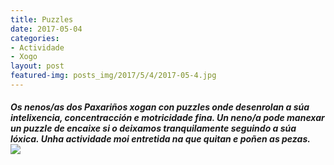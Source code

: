 ```yaml
---
title: Puzzles
date: 2017-05-04
categories:
- Actividade
- Xogo
layout: post
featured-img: posts_img/2017/5/4/2017-05-4.jpg
---
```


 <h5 class="center header text_h2">
    Os nenos/as dos Paxariños xogan con puzzles onde desenrolan a súa intelixencia, concentracción e motricidade fina.
     <!--more-->
    Un neno/a pode manexar un puzzle de encaixe si o deixamos tranquilamente seguindo a súa lóxica.
    Unha actividade moi entretida na que quitan e poñen as pezas.
 <div class="row">
     <div class="col s12 m12">
         <img class="responsive-img" src="{{ site.baseurl }}/posts_img/2017/5/4/2017-05-4.jpg">
     </div>
 </div>